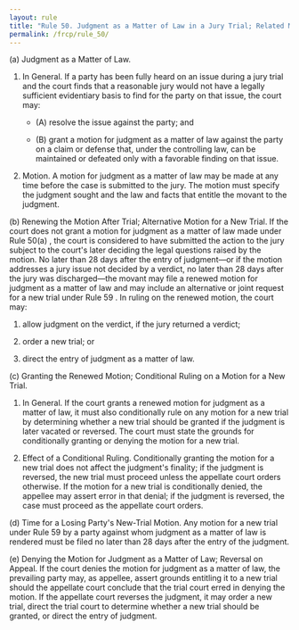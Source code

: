 ```yaml
---
layout: rule
title: "Rule 50. Judgment as a Matter of Law in a Jury Trial; Related Motion for a New Trial; Conditional Ruling"
permalink: /frcp/rule_50/
---
```


(a) Judgment as a Matter of Law.


1. In General. If a party has been fully heard on an issue during a jury trial and the court finds that a reasonable jury would not have a legally sufficient evidentiary basis to find for the party on that issue, the court may:


    - (A) resolve the issue against the party; and


    - (B) grant a motion for judgment as a matter of law against the party on a claim or defense that, under the controlling law, can be maintained or defeated only with a favorable finding on that issue.


2. Motion. A motion for judgment as a matter of law may be made at any time before the case is submitted to the jury. The motion must specify the judgment sought and the law and facts that entitle the movant to the judgment.


(b) Renewing the Motion After Trial; Alternative Motion for a New Trial. If the court does not grant a motion for judgment as a matter of law made under Rule 50(a) , the court is considered to have submitted the action to the jury subject to the court's later deciding the legal questions raised by the motion. No later than 28 days after the entry of judgment—or if the motion addresses a jury issue not decided by a verdict, no later than 28 days after the jury was discharged—the movant may file a renewed motion for judgment as a matter of law and may include an alternative or joint request for a new trial under Rule 59 . In ruling on the renewed motion, the court may:


1. allow judgment on the verdict, if the jury returned a verdict;


2. order a new trial; or


3. direct the entry of judgment as a matter of law.


(c) Granting the Renewed Motion; Conditional Ruling on a Motion for a New Trial.


1. In General. If the court grants a renewed motion for judgment as a matter of law, it must also conditionally rule on any motion for a new trial by determining whether a new trial should be granted if the judgment is later vacated or reversed. The court must state the grounds for conditionally granting or denying the motion for a new trial.


2. Effect of a Conditional Ruling. Conditionally granting the motion for a new trial does not affect the judgment's finality; if the judgment is reversed, the new trial must proceed unless the appellate court orders otherwise. If the motion for a new trial is conditionally denied, the appellee may assert error in that denial; if the judgment is reversed, the case must proceed as the appellate court orders.


(d) Time for a Losing Party's New-Trial Motion. Any motion for a new trial under Rule 59 by a party against whom judgment as a matter of law is rendered must be filed no later than 28 days after the entry of the judgment.


(e) Denying the Motion for Judgment as a Matter of Law; Reversal on Appeal. If the court denies the motion for judgment as a matter of law, the prevailing party may, as appellee, assert grounds entitling it to a new trial should the appellate court conclude that the trial court erred in denying the motion. If the appellate court reverses the judgment, it may order a new trial, direct the trial court to determine whether a new trial should be granted, or direct the entry of judgment.
